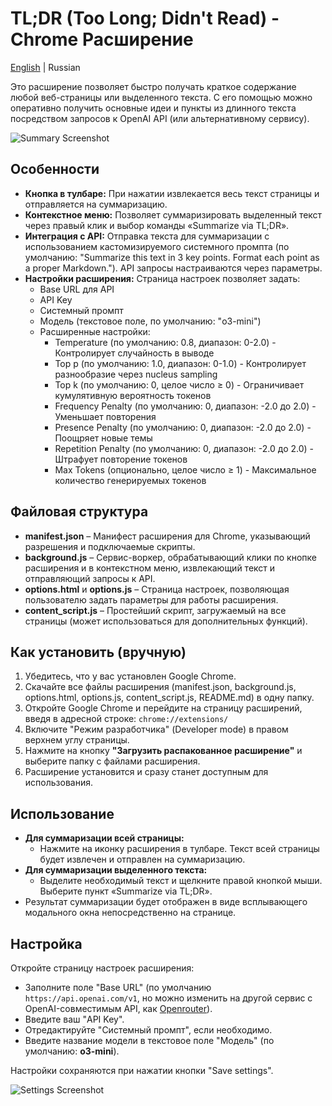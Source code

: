 # TL;DR (Too Long; Didn't Read) - Chrome Расширение

[English](README.md)  | Russian  

Это расширение позволяет быстро получать краткое содержание любой веб-страницы или выделенного текста. С его помощью можно оперативно получить основные идеи и пункты из длинного текста посредством запросов к OpenAI API (или альтернативному сервису).

![Summary Screenshot](https://i.imgur.com/ux0F7ng.png)

## Особенности

- **Кнопка в тулбаре:** При нажатии извлекается весь текст страницы и отправляется на суммаризацию.
- **Контекстное меню:** Позволяет суммаризировать выделенный текст через правый клик и выбор команды «Summarize via TL;DR».
- **Интеграция с API:** Отправка текста для суммаризации с использованием кастомизируемого системного промпта (по умолчанию: "Summarize this text in 3 key points. Format each point as a proper Markdown."). API запросы настраиваются через параметры. 
- **Настройки расширения:** Страница настроек позволяет задать:
  - Base URL для API
  - API Key
  - Системный промпт
  - Модель (текстовое поле, по умолчанию: "o3-mini")
  - Расширенные настройки:
    - Temperature (по умолчанию: 0.8, диапазон: 0-2.0) - Контролирует случайность в выводе
    - Top p (по умолчанию: 1.0, диапазон: 0-1.0) - Контролирует разнообразие через nucleus sampling
    - Top k (по умолчанию: 0, целое число ≥ 0) - Ограничивает кумулятивную вероятность токенов
    - Frequency Penalty (по умолчанию: 0, диапазон: -2.0 до 2.0) - Уменьшает повторения 
    - Presence Penalty (по умолчанию: 0, диапазон: -2.0 до 2.0) - Поощряет новые темы
    - Repetition Penalty (по умолчанию: 0, диапазон: -2.0 до 2.0) - Штрафует повторение токенов
    - Max Tokens (опционально, целое число ≥ 1) - Максимальное количество генерируемых токенов

## Файловая структура

- **manifest.json** – Манифест расширения для Chrome, указывающий разрешения и подключаемые скрипты.
- **background.js** – Сервис-воркер, обрабатывающий клики по кнопке расширения и в контекстном меню, извлекающий текст и отправляющий запросы к API.
- **options.html** и **options.js** – Страница настроек, позволяющая пользователю задать параметры для работы расширения.
- **content_script.js** – Простейший скрипт, загружаемый на все страницы (может использоваться для дополнительных функций).

## Как установить (вручную)

1. Убедитесь, что у вас установлен Google Chrome.
2. Скачайте все файлы расширения (manifest.json, background.js, options.html, options.js, content_script.js, README.md) в одну папку.
3. Откройте Google Chrome и перейдите на страницу расширений, введя в адресной строке: `chrome://extensions/`
4. Включите "Режим разработчика" (Developer mode) в правом верхнем углу страницы.
5. Нажмите на кнопку **"Загрузить распакованное расширение"** и выберите папку с файлами расширения.
6. Расширение установится и сразу станет доступным для использования.

## Использование

- **Для суммаризации всей страницы:**
  - Нажмите на иконку расширения в тулбаре. Текст всей страницы будет извлечен и отправлен на суммаризацию.
- **Для суммаризации выделенного текста:**
  - Выделите необходимый текст и щелкните правой кнопкой мыши. Выберите пункт «Summarize via TL;DR».
- Результат суммаризации будет отображен в виде всплывающего модального окна непосредственно на странице.

## Настройка

Откройте страницу настроек расширения:
- Заполните поле "Base URL" (по умолчанию `https://api.openai.com/v1`, но можно изменить на другой сервис с OpenAI-совместимым API, как [Openrouter](https://openrouter.ai/)).
- Введите ваш "API Key".
- Отредактируйте "Системный промпт", если необходимо.
- Введите название модели в текстовое поле "Модель" (по умолчанию: **o3-mini**).

Настройки сохраняются при нажатии кнопки "Save settings".

![Settings Screenshot](https://i.imgur.com/fT1SddM.png)
